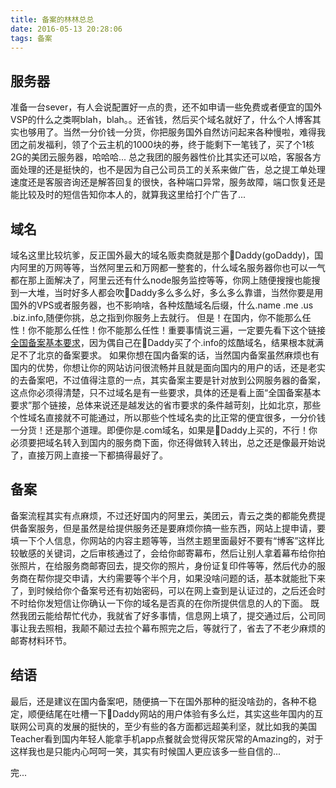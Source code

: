```yaml
---
title: 备案的林林总总
date: 2016-05-13 20:28:06
tags: 备案
---
```

## 服务器

准备一台sever，有人会说配置好一点的贵，还不如申请一些免费或者便宜的国外VSP的什么之类啊blah，blah。。还省钱，然后买个域名就好了，什么个人博客其实也够用了。当然一分价钱一分货，你把服务国外自然访问起来各种慢啦，难得我团之前发福利，领了个云主机的1000块的券，终于能剩下一笔钱了，买了个1核2G的美团云服务器，哈哈哈...
总之我团的服务器性价比其实还可以哈，客服各方面处理的还是挺快的，也不是因为自己公司员工的关系来做广告，总之提工单处理速度还是客服咨询还是解答回复的很快，各种端口异常，服务故障，端口恢复还是能比较及时的短信告知你本人的，就算我这里给打个广告了...

## 域名

域名这里比较坑爹，反正国外最大的域名贩卖商就是那个🐶Daddy(goDaddy)，国内阿里的万网等等，当然阿里云和万网都一整套的，什么域名服务器你也可以一气都在那上面解决了，阿里云还有什么node服务监控等等，你网上随便搜搜也能搜到一大堆，当时好多人都会吹🐶Daddy多么多么好，多么多么靠谱，当然你要是用国外的VPS或者服务器，也不影响啥，各种炫酷域名后缀，什么.name .me .us .biz.info,随便你挑，总之指到你服务上去就行。
但是！在国内，你不能那么任性！你不能那么任性！你不能那么任性！重要事情说三遍，一定要先看下这个链接[全国备案基本要求](http://beian.west.cn/province.asp)，因为偶自己在🐶Daddy买了个.info的炫酷域名，结果根本就满足不了北京的备案要求。
如果你想在国内备案的话，当然国内备案虽然麻烦也有国内的优势，你想让你的网站访问很流畅并且就是面向国内的用户的话，还是老实的去备案吧，不过值得注意的一点，其实备案主要是针对放到公网服务器的备案，这点你必须得清楚，只不过域名是有一些要求，具体的还是看上面“全国备案基本要求”那个链接，总体来说还是越发达的省市要求的条件越苛刻，比如北京，那些个性域名直接就不可能通过，所以那些个性域名卖的比正常的便宜很多，一分价钱一分货！还是那个道理。即便你是.com域名，如果是🐶Daddy上买的，不行！你必须要把域名转入到国内的服务商下面，你还得做转入转出，总之还是像最开始说了，直接万网上直接一下都搞得最好了。

## 备案

备案流程其实有点麻烦，不过还好国内的阿里云，美团云，青云之类的都能免费提供备案服务，但是虽然是给提供服务还是要麻烦你搞一些东西，网站上提申请，要填一下个人信息，你网站的内容主题等等，当然主题里面最好不要有“博客”这样比较敏感的关键词，之后审核通过了，会给你邮寄幕布，然后让别人拿着幕布给你拍张照片，在给服务商邮寄回去，提交你的照片，身份证复印件等等，然后代办的服务商在帮你提交申请，大约需要等个半个月，如果没啥问题的话，基本就能批下来了，到时候给你个备案号还有初始密码，可以在网上查到是认证过的，之后还会时不时给你发短信让你确认一下你的域名是否真的在你所提供信息的人的下面。
既然我团云能给帮忙代办，我就省了好多事情，信息网上填了，提交通过后，公司同事让我去照相，我颠不颠过去拉个幕布照完之后，等就行了，省去了不老少麻烦的邮寄材料环节。

## 结语

最后，还是建议在国内备案吧，随便搞一下在国外那种的挺没啥劲的，各种不稳定，顺便结尾在吐槽一下🐶Daddy网站的用户体验有多么烂，其实这些年国内的互联网公司真的发展的挺快的，至少有些的各方面都远超美利坚，就比如我的美国Teacher看到国内年轻人能拿手机app点餐就会觉得灰常灰常的Amazing的，对于这样我也是只能内心呵呵一笑，其实有时候国人更应该多一些自信的...

完...